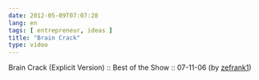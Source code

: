 ```yaml
---
date: 2012-05-09T07:07:28
lang: en
tags: [ entrepreneur, ideas ]
title: "Brain Crack"
type: video
---
```


Brain Crack (Explicit Version) :: Best of the Show :: 07-11-06 (by [zefrank1](http://www.youtube.com/watch?v=0sHCQWjTrJ8&feature=youtu.be))

